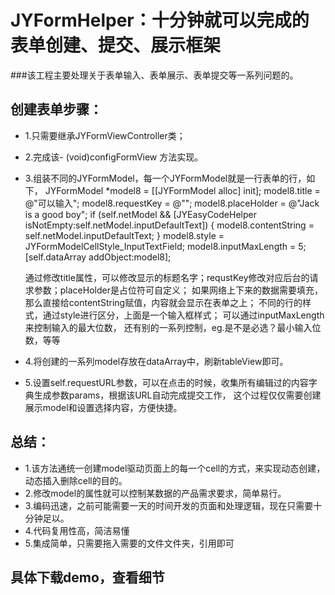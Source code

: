 # JYFormHelper：十分钟就可以完成的表单创建、提交、展示框架
###该工程主要处理关于表单输入、表单展示、表单提交等一系列问题的。

## 创建表单步骤：
* 1.只需要继承JYFormViewController类；
* 2.完成该- (void)configFormView 方法实现。
* 3.组装不同的JYFormModel，每一个JYFormModel就是一行表单的行，如下，
    JYFormModel *model8 = [[JYFormModel alloc] init];
    model8.title = @"可以输入";
    model8.requestKey = @"";
    model8.placeHolder = @"Jack is a good boy";
    if (self.netModel && [JYEasyCodeHelper isNotEmpty:self.netModel.inputDefaultText]) {
        model8.contentString = self.netModel.inputDefaultText;
    }
    model8.style = JYFormModelCellStyle_InputTextField;
    model8.inputMaxLength = 5;
    [self.dataArray addObject:model8];
    
    通过修改title属性，可以修改显示的标题名字；requstKey修改对应后台的请求参数；placeHolder是占位符可自定义；
    如果网络上下来的数据需要填充，那么直接给contentString赋值，内容就会显示在表单之上；
    不同的行的样式，通过style进行区分，上面是一个输入框样式；
    可以通过inputMaxLength来控制输入的最大位数，
    还有别的一系列控制，eg.是不是必选？最小输入位数，等等
 * 4.将创建的一系列model存放在dataArray中，刷新tableView即可。
 * 5.设置self.requestURL参数，可以在点击的时候，收集所有编辑过的内容字典生成参数params，根据该URL自动完成提交工作，
    这个过程仅仅需要创建展示model和设置选择内容，方便快捷。
 
## 总结：
* 1.该方法通统一创建model驱动页面上的每一个cell的方式，来实现动态创建，动态插入删除cell的目的。
* 2.修改model的属性就可以控制某数据的产品需求要求，简单易行。
* 3.编码迅速，之前可能需要一天的时间开发的页面和处理逻辑，现在只需要十分钟足以。
* 4.代码复用性高，简洁易懂
* 5.集成简单，只需要拖入需要的文件文件夹，引用即可
      
## 具体下载demo，查看细节
